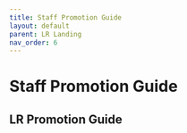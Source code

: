 ```yaml
---
title: Staff Promotion Guide
layout: default
parent: LR Landing
nav_order: 6
---
```

# Staff Promotion Guide

## LR Promotion Guide
